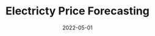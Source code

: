 ---
date: '2022-05-01'
title: 'Electricty Price Forecasting'
external: https://drive.google.com/file/d/1aIXCp84p6hOgvxsS6ZVzcEASRAriH_h4/view?usp=sharing'
tech:
  - Python
  - Keras
  - Pandas
company: 'Ardian/Columbia'
showInProjects: false
---